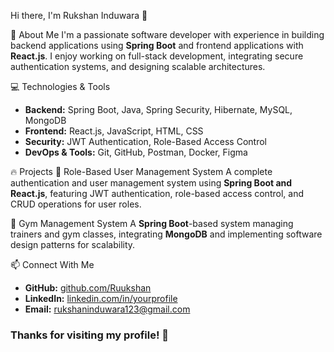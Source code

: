 Hi there, I'm Rukshan 
Induwara 👋

🚀 About Me
I'm a passionate software developer with experience in building backend applications using **Spring Boot** and frontend applications with **React.js**. I enjoy working on full-stack development, integrating secure authentication systems, and designing scalable architectures.

💻 Technologies & Tools
- **Backend:** Spring Boot, Java, Spring Security, Hibernate, MySQL, MongoDB
- **Frontend:** React.js, JavaScript, HTML, CSS
- **Security:** JWT Authentication, Role-Based Access Control
- **DevOps & Tools:** Git, GitHub, Postman, Docker, Figma

🔥 Projects
  🔹 Role-Based User Management System
A complete authentication and user management system using **Spring Boot and React.js**, featuring JWT authentication, role-based access control, and CRUD operations for user roles.

  🔹 Gym Management System
A **Spring Boot**-based system managing trainers and gym classes, integrating **MongoDB** and implementing software design patterns for scalability.

📫 Connect With Me
- **GitHub:** [github.com/Ruukshan](https://github.com/Ruukshan)
- **LinkedIn:** [linkedin.com/in/yourprofile](https://linkedin.com/in/yourprofile)
- **Email:** rukshaninduwara123@gmail.com

### Thanks for visiting my profile! 🚀



<!---
Ruukshan/Ruukshan is a ✨ special ✨ repository because its `README.md` (this file) appears on your GitHub profile.
You can click the Preview link to take a look at your changes.
--->
